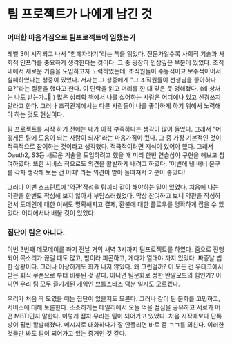 # 팀 프로젝트가 나에게 남긴 것



### 어떠한 마음가짐으로 팀프로젝트에 임했는가

레벨 3이 시작되고 나서 "함께자라기"라는 책을 읽었다. 전문가일수록 사회적 기술과 사회적 인프라를 중요하게 생각한다는 것이다.  그 중 굉장히 인상깊은 부분이 있었다. 조직 내에서 새로운 기술을 도입하고자 노력하였는데, 조직원들이 수동적이고 보수적이어서 실패하였다는 청중이 있었다. 저자는 그 청중에게 "그 조직원들이 선생님을 좋아하나요?"라는 질문을 했다고 한다. 이 단락을 읽고 머리를 한 대 맞은 듯 멍해졌다. (왜 상처는 나도 받는가..🥺 ) 많은 심리학 책에서 나를 싫어하는 사람은 어디에나 있고 신경쓰지 말라고 한다. 그러나 조직관계에서는 다른 사람들이 나를 좋아하게 하기 위해서 노력해야 하는 것도 현실이다.

팀 프로젝트를 시작 하기 전에는 내가 아직 부족하다는 생각이 많이 들었다. 그래서 "어떻게든 팀에 도움이 되는 사람이 되자"라는 마음가짐이 컸다. 그 중 가장 기본적인 것이 적극적으로 참여하는 것이라고 생각했다. 적극적이려면 지식이 있어야 했다. 그래서 Oauth2, S3등 새로운 기술을 도입하려고 했을 때 미리 한번 연습삼아 구현을 해보고 참여하였다. 또한 서비스 적으로도 의견을 활발하게 내려고 하였다.  '이번에 낸 배너 문구를 각자 생각해 보는 건 어때' 라는 의견이 받아 들여져서 기분이 좋았다!

그러나 이번 스프린트에 '약관'작성을 팀끼리 같이 해야하는 일이 있었다. 처음에 나는 약관을 한번도 작성해 보지 않아서 부담스러웠었다. 막상 참여하고 보니 약관을 작성하면서 도메인에 대한 이해도 명확해지고 결제, 환불에 대한 플로우를 명확하게 잡을 수 있었다. 어디에서나 배울 것이 있었다.



### 집단이 팀은 아니다.

이번 3번째 데모데이를 하기 전날 거의 새벽 3시까지 팀프로젝트를 하였다. 줌으로 진행되어 목소리가 끊길 때도 많고, 밤이라 피곤하고, 게다가 열대야 까지 있었다. 짜증날 법한 상황이다. 그러나 이상하게도 화가 나지 않았다. 왜 그런걸까? 이 모든 건 우테코에서 받은 회식 쿠폰으로 부터 비롯된 것 같다. 아니면 팀문화로 정한 반말모드의 힘인가? 아니면 우리 팀 모두 즐기게된 게임인 브롤스타즈 덕분 일지도 모르겠다.

우리가 처음 딱 모였을 때는 집단이 었을지도 모른다. 그러나 같이 팀 문화를 고민하고, 서비스에 대해 토론한다. 소소하게는 데일리에서 오늘 먹을 점심을 공유하고 서로가 어떤 MBTI인지 말한다. 이렇게 점차 우리는 팀이 되어가고 있었다. 처음 시작때보다 단톡방이 훨씬 활발해졌다. 메시지로 대화하다가 잘 안풀리면 바로 줌 ㄱㄱ를 외친다. 이러한 것들만 봐도  팀이 되어가고 있는 증거인 것 같다.


